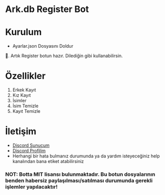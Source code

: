# Ark.db Register Bot

# Kurulum
* Ayarlar.json Dosyasını Doldur

🎉. Artık Register botun hazır. Dilediğin gibi kullanabilirsin.

# Özellikler
1. Erkek Kayıt
2. Kız Kayıt
3. İsimler
4. İsim Temizle
5. Kayıt Temizle
# İletişim
* [Discord Sunucum](https://discord.gg/UEPcFtytcc)
* [Discord Profilim](https://discord.com/users/447133403700264962)
* Herhangi bir hata bulmanız durumunda ya da yardım isteyeceğiniz help kanalından bana etiket atabilirsiniz

### NOT: Botta MIT lisansı bulunmaktadır. Bu botun dosyalarının benden habersiz paylaşılması/satılması durumunda gerekli işlemler yapılacaktır!
